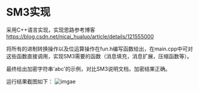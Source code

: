 # SM3实现
采用C++语言实现，实现思路参考博客 https://blog.csdn.net/nicai_hualuo/article/details/121555000

将所有的进制转换操作以及位运算操作在fun.h编写函数给出，在main.cpp中可对这些函数直接调用，实现SM3需要的函数（消息填充，消息扩展，压缩函数等）。

最终给出加密字符串'abc'的示例，对比SM3说明文档，加密结果正确。

运行结果截图如下：
![imgae](https://github.com/lumingfeifei0/homework-for-security/blob/main/sm3/capture_20220729095643773.jpg)
